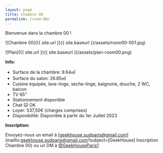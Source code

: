 ```yaml
---
layout: page
title: Chambre 00
permalink: /room-00/
---
```

Bienvenue dans la chambre 00 !

![Chambre 00]({{ site.url }}{{ site.baseurl }}/assets/room00-001.jpg)

![Plan]({{ site.url }}{{ site.baseurl }}/assets/plan-room00.png)

**Info:**

* Surface de la chambre: 9.64&#13217;
* Surface du salon: 26.85&#13217;
* Cuisine équipée, lave-linge, sèche-linge, baignoire, douche, 2 WC, balcon
* TV 65"
* Stationnement disponible
* Chat 🐱 OK
* Loyer: 537,50&#8364; (charges comprises)
* Disponibilité: Disponible à partir du 1er Juillet 2023

**Inscription:**

Envoyez-nous un email à [geekhouse.sudparis@gmail.com](mailto:geekhouse.sudparis@gmail.com?subject=[GeekHouse] Inscription Chambre 00) ou un DM à [@GeekHouseParis1](https://twitter.com/GeekHouseParis1)
